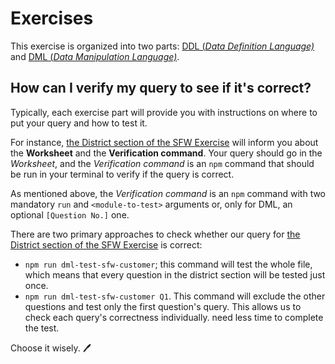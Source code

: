 # Exercises

This exercise is organized into two parts: [DDL (*Data Definition Language)*](./ddl/README.md) and [DML (*Data Manipulation Language)*](./dml/README.md).

## How can I verify my query to see if it's correct?

Typically, each exercise part will provide you with instructions on where to put your query and how to test it.

For instance, [the District section of the SFW Exercise](/docs/dml/read/sfw.md#district) will inform you about the **Worksheet** and the **Verification command**. Your query should go in the _Worksheet_, and the _Verification command_ is an `npm` command that should be run in your terminal to verify if the query is correct.

As mentioned above, the *Verification command* is an `npm` command with two mandatory `run` and `<module-to-test>` arguments or, only for DML, an optional `[Question No.]` one.

There are two primary approaches to check whether our query for [the District section of the SFW Exercise](/docs/dml/read/sfw.md#district) is correct:

- `npm run dml-test-sfw-customer`; this command will test the whole file, which means that every question in the district section will be tested just once.
- `npm run dml-test-sfw-customer Q1`. This command will exclude the other questions and test only the first question's query. This allows us to check each query's correctness individually. need less time to complete the test.

Choose it wisely. 🖊️
